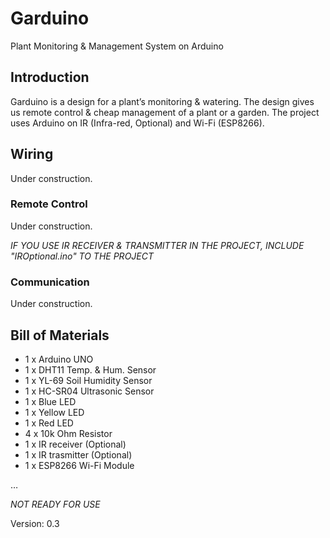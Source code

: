# Garduino
Plant Monitoring &amp; Management System on Arduino

## Introduction

Garduino is a design for a plant’s monitoring & watering. The design gives us remote control & cheap management of a plant or a garden. The project uses Arduino on IR (Infra-red, Optional) and Wi-Fi (ESP8266).

## Wiring

Under construction.

### Remote Control

Under construction.

*IF YOU USE IR RECEIVER & TRANSMITTER IN THE PROJECT, INCLUDE "IROptional.ino" TO THE PROJECT*

### Communication

Under construction.


## Bill of Materials

* 1 x Arduino UNO
* 1 x DHT11 Temp. & Hum. Sensor
* 1 x YL-69 Soil Humidity Sensor
* 1 x HC-SR04 Ultrasonic Sensor
* 1 x Blue LED
* 1 x Yellow LED
* 1 x Red LED
* 4 x 10k Ohm Resistor
* 1 x IR receiver (Optional)
* 1 x IR trasmitter (Optional)
* 1 x ESP8266 Wi-Fi Module

…



*NOT READY FOR USE*

Version: 0.3
